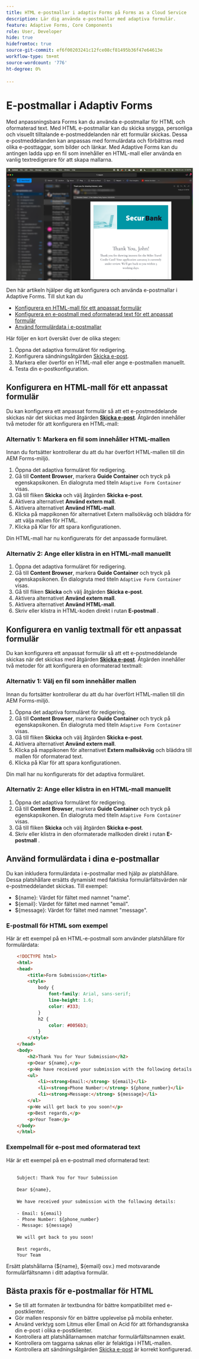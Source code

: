 ```yaml
---
title: HTML e-postmallar i adaptiv Forms på Forms as a Cloud Service
description: Lär dig använda e-postmallar med adaptiva formulär.
feature: Adaptive Forms, Core Components
role: User, Developer
hide: true
hidefromtoc: true
source-git-commit: ef6f00203241c12fce08cf81495b36f47e64613e
workflow-type: tm+mt
source-wordcount: '776'
ht-degree: 0%

---
```


# E-postmallar i Adaptiv Forms

Med anpassningsbara Forms kan du använda e-postmallar för HTML och oformaterad text. Med HTML e-postmallar kan du skicka snygga, personliga och visuellt tilltalande e-postmeddelanden när ett formulär skickas. Dessa e-postmeddelanden kan anpassas med formulärdata och förbättras med olika e-posttaggar, som bilder och länkar. Med Adaptive Forms kan du antingen ladda upp en fil som innehåller en HTML-mall eller använda en vanlig textredigerare för att skapa mallarna.

![HTML e-postmallar](/help/forms/assets/html-email.png)

Den här artikeln hjälper dig att konfigurera och använda e-postmallar i Adaptive Forms. Till slut kan du

* [Konfigurera en HTML-mall för ett anpassat formulär](#configure-an-html-template-for-an-adaptive-form)
* [Konfigurera en e-postmall med oformaterad text för ett anpassat formulär](#configure-a-plain-text-template-for-an-adaptive-form)
* [Använd formulärdata i e-postmallar](#use-form-data-in-your-email-templates)


Här följer en kort översikt över de olika stegen:

1. Öppna det adaptiva formuläret för redigering.
1. Konfigurera sändningsåtgärden [Skicka e-post](/help/forms/configure-submit-action-send-email.md).
1. Markera eller överför en HTML-mall eller ange e-postmallen manuellt.
1. Testa din e-postkonfiguration.

## Konfigurera en HTML-mall för ett anpassat formulär

Du kan konfigurera ett anpassat formulär så att ett e-postmeddelande skickas när det skickas med åtgärden [**Skicka e-post**](/help/forms/configure-submit-action-send-email.md). Åtgärden innehåller två metoder för att konfigurera en HTML-mall:

### Alternativ 1: Markera en fil som innehåller HTML-mallen

Innan du fortsätter kontrollerar du att du har överfört HTML-mallen till din AEM Forms-miljö.

1. Öppna det adaptiva formuläret för redigering.
1. Gå till **Content Browser**, markera **Guide Container** och tryck på egenskapsikonen. En dialogruta med titeln `Adaptive Form Container` visas.
1. Gå till fliken **Skicka** och välj åtgärden **Skicka e-post**.
1. Aktivera alternativet **Använd extern mall**.
1. Aktivera alternativet **Använd HTML-mall**.
1. Klicka på mappikonen för alternativet Extern mallsökväg och bläddra för att välja mallen för HTML.
1. Klicka på Klar för att spara konfigurationen.

Din HTML-mall har nu konfigurerats för det anpassade formuläret.

### Alternativ 2: Ange eller klistra in en HTML-mall manuellt

1. Öppna det adaptiva formuläret för redigering.
1. Gå till **Content Browser**, markera **Guide Container** och tryck på egenskapsikonen. En dialogruta med titeln `Adaptive Form Container` visas.
1. Gå till fliken **Skicka** och välj åtgärden **Skicka e-post**.
1. Aktivera alternativet **Använd extern mall**.
1. Aktivera alternativet **Använd HTML-mall**.
1. Skriv eller klistra in HTML-koden direkt i rutan **E-postmall** .


## Konfigurera en vanlig textmall för ett anpassat formulär

Du kan konfigurera ett anpassat formulär så att ett e-postmeddelande skickas när det skickas med åtgärden [**Skicka e-post**](/help/forms/configure-submit-action-send-email.md). Åtgärden innehåller två metoder för att konfigurera en oformaterad textmall:

### Alternativ 1: Välj en fil som innehåller mallen

Innan du fortsätter kontrollerar du att du har överfört HTML-mallen till din AEM Forms-miljö.

1. Öppna det adaptiva formuläret för redigering.
1. Gå till **Content Browser**, markera **Guide Container** och tryck på egenskapsikonen. En dialogruta med titeln `Adaptive Form Container` visas.
1. Gå till fliken **Skicka** och välj åtgärden **Skicka e-post**.
1. Aktivera alternativet **Använd extern mall**.
1. Klicka på mappikonen för alternativet **Extern mallsökväg** och bläddra till mallen för oformaterad text.
1. Klicka på Klar för att spara konfigurationen.

Din mall har nu konfigurerats för det adaptiva formuläret.

### Alternativ 2: Ange eller klistra in en HTML-mall manuellt

1. Öppna det adaptiva formuläret för redigering.
1. Gå till **Content Browser**, markera **Guide Container** och tryck på egenskapsikonen. En dialogruta med titeln `Adaptive Form Container` visas.
1. Gå till fliken **Skicka** och välj åtgärden **Skicka e-post**.
1. Skriv eller klistra in den oformaterade mallkoden direkt i rutan **E-postmall** .

## Använd formulärdata i dina e-postmallar

Du kan inkludera formulärdata i e-postmallar med hjälp av platshållare. Dessa platshållare ersätts dynamiskt med faktiska formulärfältsvärden när e-postmeddelandet skickas. Till exempel:

* ${name}: Värdet för fältet med namnet &quot;name&quot;.
* ${email}: Värdet för fältet med namnet &quot;email&quot;.
* ${message}: Värdet för fältet med namnet &quot;message&quot;.

### E-postmall för HTML som exempel

Här är ett exempel på en HTML-e-postmall som använder platshållare för formulärdata:

```HTML
    <!DOCTYPE html>
    <html>
    <head>
        <title>Form Submission</title>
        <style>
            body {
                font-family: Arial, sans-serif;
                line-height: 1.6;
                color: #333;
            }
            h2 {
                color: #0056b3;
            }
        </style>
    </head>
    <body>
        <h2>Thank You for Your Submission</h2>
        <p>Dear ${name},</p>
        <p>We have received your submission with the following details:</p>
        <ul>
            <li><strong>Email:</strong> ${email}</li>
            <li><strong>Phone Number:</strong> ${phone_number}</li>
            <li><strong>Message:</strong> ${message}</li>
        </ul>
        <p>We will get back to you soon!</p>
        <p>Best regards,</p>
        <p>Your Team</p>
    </body>
    </html>
```

### Exempelmall för e-post med oformaterad text

Här är ett exempel på en e-postmall med oformaterad text:

```TXT
    
    Subject: Thank You for Your Submission
    
    Dear ${name},
    
    We have received your submission with the following details:
    
    - Email: ${email}
    - Phone Number: ${phone_number}
    - Message: ${message}
    
    We will get back to you soon!
    
    Best regards,
    Your Team
```

Ersätt platshållarna (${name}, ${email} osv.) med motsvarande formulärfältsnamn i ditt adaptiva formulär.

## Bästa praxis för e-postmallar för HTML

* Se till att formaten är textbundna för bättre kompatibilitet med e-postklienter.
* Gör mallen responsiv för en bättre upplevelse på mobila enheter.
* Använd verktyg som Litmus eller Email on Acid för att förhandsgranska din e-post i olika e-postklienter.
* Kontrollera att platshållarnamnen matchar formulärfältsnamnen exakt.
* Kontrollera om taggarna saknas eller är felaktiga i HTML-mallen.
* Kontrollera att sändningsåtgärden [Skicka e-post](/help/forms/configure-submit-action-send-email.md) är korrekt konfigurerad.
